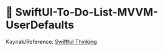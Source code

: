 # 🚧 SwiftUI-To-Do-List-MVVM-UserDefaults
Kaynak/Reference: [Swiftful Thinking](https://www.youtube.com/@SwiftfulThinking/videos)
